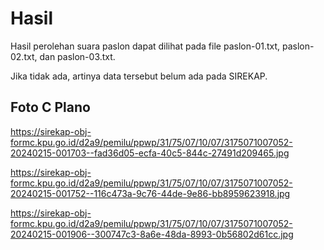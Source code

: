 # Hasil

Hasil perolehan suara paslon dapat dilihat pada file paslon-01.txt, paslon-02.txt, dan paslon-03.txt.

Jika tidak ada, artinya data tersebut belum ada pada SIREKAP.

## Foto C Plano

https://sirekap-obj-formc.kpu.go.id/d2a9/pemilu/ppwp/31/75/07/10/07/3175071007052-20240215-001703--fad36d05-ecfa-40c5-844c-27491d209465.jpg

https://sirekap-obj-formc.kpu.go.id/d2a9/pemilu/ppwp/31/75/07/10/07/3175071007052-20240215-001752--116c473a-9c76-44de-9e86-bb8959623918.jpg

https://sirekap-obj-formc.kpu.go.id/d2a9/pemilu/ppwp/31/75/07/10/07/3175071007052-20240215-001906--300747c3-8a6e-48da-8993-0b56802d61cc.jpg
